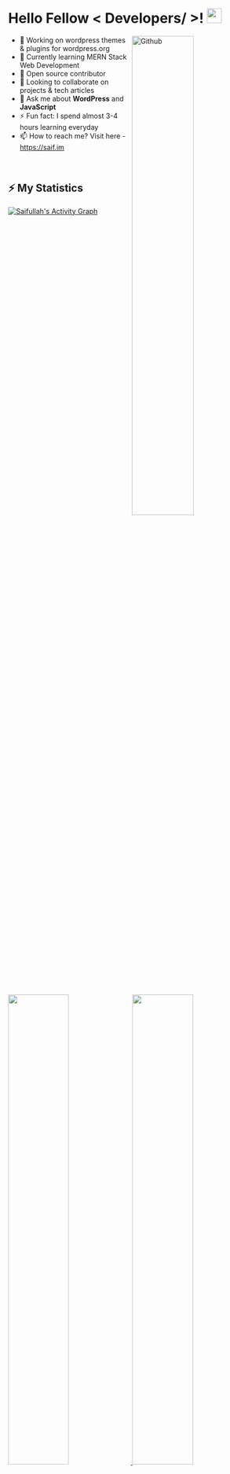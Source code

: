 <h1> Hello Fellow < Developers/ >! <img src = "https://raw.githubusercontent.com/MartinHeinz/MartinHeinz/master/wave.gif" width="30"> </h1>

<a href="https://saif.im/"><img width="50%" align="right" alt="Github" src="https://raw.githubusercontent.com/onimur/.github/master/.resources/git-header.svg" /></a>

- 🔭 Working on wordpress themes & plugins for wordpress.org
- 🌱 Currently learning MERN Stack Web Development
- 👯 Open source contributor
- 👯 Looking to collaborate on projects & tech articles
- 💬 Ask me about **WordPress** and **JavaScript**
- ⚡ Fun fact: I spend almost 3-4 hours learning everyday
- 📫 How to reach me? Visit here - https://saif.im

<br/>

## ⚡ My Statistics
<a href="https://saif.im/" target="_blank">
    <img alt="Saifullah's Activity Graph" src="https://activity-graph.herokuapp.com/graph?username=asmsaiff&custom_title=Saifullah's%20Contribution%20Graph&theme=nord" />
</a>

<br/>
	
<p align="left">
  <a href="https://saifullah.co/">
    <img width="49.5%" src="https://github-readme-stats.vercel.app/api?username=asmsaiff&show_icons=true&theme=nord&hide_border=true&count_private=true" />
    <img width="49.5%" src="https://github-readme-streak-stats.herokuapp.com/?user=asmsaiff&theme=nord&hide_border=true" />
  </a>
</p>
	
<p align="left">
  <a href="https://saifullah.co/">
    <img width="66.7%" src="https://github-profile-summary-cards.vercel.app/api/cards/profile-details?username=asmsaiff&theme=nord_dark" />
    <img width="32.3%" src="https://github-profile-summary-cards.vercel.app/api/cards/productive-time?username=asmsaiff&theme=nord_dark" />
  </a>
</p>

![Profile views](https://visitor-badge.glitch.me/badge?page_id=asmsaiff)
[![Github](https://img.shields.io/github/followers/asmsaiff?label=Follow&style=social)](https://github.com/asmsaiff)

**Languages I have used**

![HTML5](https://img.shields.io/badge/-HTML5-000000?style=flat&logo=HTML5)
![JavaScript](https://img.shields.io/badge/-JavaScript-000000?style=flat&logo=javascript)
![SQL](https://img.shields.io/badge/-SQL-000000?style=flat&logo=MySQL)


**Some of the technologies I have worked with**

![Git](https://img.shields.io/badge/-Git-000000?style=flat&logo=git&logoColor=F05032)
![GitHub](https://img.shields.io/badge/-GitHub-000000?style=flat&logo=github&logoColor=FFFFFF)
![Jira](https://img.shields.io/badge/-Jira-000000?style=flat&logo=jira-software&logoColor=white&logoColor=0052CC)
![jQuery](https://img.shields.io/badge/-jQuery-000000?style=flat&logo=jQuery&logoColor=0769AD)
![Linux](https://img.shields.io/badge/-Linux-000000?style=flat&logo=linux&logoColor=FCC624)
![Node.js](https://img.shields.io/badge/-Node.js-000000?style=flat&logo=node.js&logoColor=339933)
![React](https://img.shields.io/badge/-React-000000?style=flat&logo=React&logoColor=61DAFB)
<br />

### 🥇 <b>Open Source Projects open for contributions.</b>
 
  <table>
    <thead align="left">
      <tr border: none;>
        <td><b>Projects</b></td>
        <td><b>Stars</b></td>
        <td><b>Forks</b></td>
        <td><b>Issues</b></td>
        <td><b>Pull Requests</b></td>
        <td><b>Language</b></td>
      </tr>
    </thead>
    <tbody>
	<tr>
	<td><a href="https://github.com/asmsaiff/css-box-shadow-generator-by-react"><b>CSS Box Shadow Generator</b></a></td>
        <td><img alt="Stars" src="https://img.shields.io/github/stars/asmsaiff/css-box-shadow-generator-by-react?style=flat-square&labelColor=343b41"/></td>
        <td><img alt="Forks" src="https://img.shields.io/github/forks/asmsaiff/css-box-shadow-generator-by-react?style=flat-square&labelColor=343b41"/></td>
        <td><img alt="Issues" src="https://img.shields.io/github/issues/asmsaiff/css-box-shadow-generator-by-react?style=flat-square"/></td>
        <td><img alt="Pull Requests" src="https://img.shields.io/github/issues-pr/asmsaiff/css-box-shadow-generator-by-react?style=flat-square"/></td>
        <td><img alt="Language" src="https://img.shields.io/github/languages/top/asmsaiff/css-box-shadow-generator-by-react?style=flat-square"/></td>
      </tr>
      <tr>
	      <td><a href="https://github.com/asmsaiff/craftnce-agency-wordpress-theme"><b>Craftnce - Agency WordPress Theme</b></a></td>
        <td><img alt="Stars" src="https://img.shields.io/github/stars/asmsaiff/craftnce-agency-wordpress-theme?style=flat-square&labelColor=343b41"/></td>
        <td><img alt="Forks" src="https://img.shields.io/github/forks/asmsaiff/craftnce-agency-wordpress-theme?style=flat-square&labelColor=343b41"/></td>
        <td><img alt="Issues" src="https://img.shields.io/github/issues/asmsaiff/craftnce-agency-wordpress-theme?style=flat-square"/></td>
        <td><img alt="Pull Requests" src="https://img.shields.io/github/issues-pr/asmsaiff/craftnce-agency-wordpress-theme?style=flat-square"/></td>
        <td><img alt="Language" src="https://img.shields.io/github/languages/top/asmsaiff/craftnce-agency-wordpress-theme?style=flat-square"/></td>
      </tr>
      <tr>
	      <td><a href="https://github.com/asmsaiff/plantex-house-plant-selling-wordpress-woocommerce-theme"><b>Plantex - Plant Selling WooCommerce Theme</b></a></td>
        <td><img alt="Stars" src="https://img.shields.io/github/stars/asmsaiff/plantex-house-plant-selling-wordpress-woocommerce-theme?style=flat-square&labelColor=343b41"/></td>
        <td><img alt="Forks" src="https://img.shields.io/github/forks/asmsaiff/plantex-house-plant-selling-wordpress-woocommerce-theme?style=flat-square&labelColor=343b41"/></td>
        <td><img alt="Issues" src="https://img.shields.io/github/issues/asmsaiff/plantex-house-plant-selling-wordpress-woocommerce-theme?style=flat-square"/></td>
        <td><img alt="Pull Requests" src="https://img.shields.io/github/issues-pr/asmsaiff/plantex-house-plant-selling-wordpress-woocommerce-theme?style=flat-square"/></td>
        <td><img alt="Language" src="https://img.shields.io/github/languages/top/asmsaiff/plantex-house-plant-selling-wordpress-woocommerce-theme?style=flat-square"/></td>
      </tr> 
      <tr>
	      <td><a href="https://github.com/asmsaiff/xisen-multipurpose-agency-wordpress-theme"><b>Xisen - Agency WordPress Theme</b></a></td>
        <td><img alt="Stars" src="https://img.shields.io/github/stars/asmsaiff/xisen-multipurpose-agency-wordpress-theme?style=flat-square&labelColor=343b41"/></td>
        <td><img alt="Forks" src="https://img.shields.io/github/forks/asmsaiff/xisen-multipurpose-agency-wordpress-theme?style=flat-square&labelColor=343b41"/></td>
        <td><img alt="Issues" src="https://img.shields.io/github/issues/asmsaiff/xisen-multipurpose-agency-wordpress-theme?style=flat-square"/></td>
        <td><img alt="Pull Requests" src="https://img.shields.io/github/issues-pr/asmsaiff/xisen-multipurpose-agency-wordpress-theme?style=flat-square"/></td>
        <td><img alt="Language" src="https://img.shields.io/github/languages/top/asmsaiff/xisen-multipurpose-agency-wordpress-theme?style=flat-square"/></td> 
      </tr>
    </tbody>
  </table>

<br/>
<h3>Say hi on social media -</h3>

[![Facebook](https://img.shields.io/badge/facebook-%231877F2.svg?&style=for-the-badge&logo=facebook&logoColor=white)](https://m.me/saidmsaiff) [![Twitter](https://img.shields.io/badge/twitter-%231DA1F2.svg?&style=for-the-badge&logo=twitter&logoColor=white)](https://twitter.com/saidmsaif) [![LinkedIn](https://img.shields.io/badge/linkedin-%230077B5.svg?&style=for-the-badge&logo=linkedin&logoColor=white)](https://www.linkedin.com/in/saifullahsiddique/) [![Stack Overflow](https://img.shields.io/badge/Stack_Overflow-FE7A16?style=for-the-badge&logo=stack-overflow&logoColor=white)](https://stackoverflow.com/story/saifullahsiddique)
